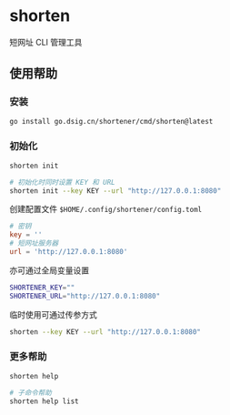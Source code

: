# shorten

短网址 CLI 管理工具

## 使用帮助
### 安装
```bash
go install go.dsig.cn/shortener/cmd/shorten@latest
```

### 初始化
```bash
shorten init

# 初始化时同时设置 KEY 和 URL
shorten init --key KEY --url "http://127.0.0.1:8080"
```
创建配置文件 `$HOME/.config/shortener/config.toml`
```toml
# 密钥
key = ''
# 短网址服务器
url = 'http://127.0.0.1:8080'
```
亦可通过全局变量设置
```bash
SHORTENER_KEY=""
SHORTENER_URL="http://127.0.0.1:8080"
```
临时使用可通过传参方式
```bash
shorten --key KEY --url "http://127.0.0.1:8080"
```

### 更多帮助
```bash
shorten help

# 子命令帮助
shorten help list
```